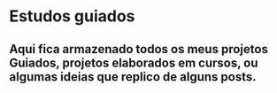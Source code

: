 # Estudos guiados

## Aqui fica armazenado todos os meus projetos Guiados, projetos elaborados em cursos, ou algumas ideias que replico de alguns posts.

